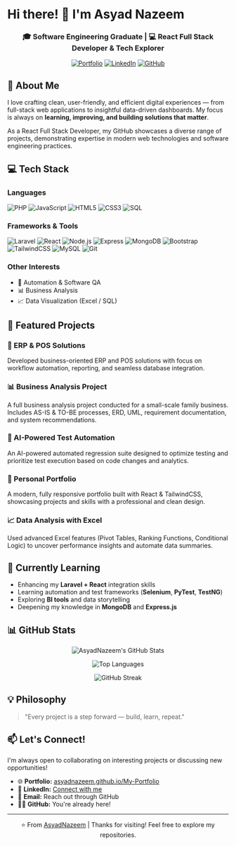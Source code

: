 # Hi there! 👋 I'm Asyad Nazeem

<div align="center">
  
### 🎓 Software Engineering Graduate | 💻 React Full Stack Developer & Tech Explorer

[![Portfolio](https://img.shields.io/badge/Portfolio-Visit-blue?style=for-the-badge&logo=google-chrome)](https://asyadnazeem.github.io/My-Portfolio/)
[![LinkedIn](https://img.shields.io/badge/LinkedIn-Connect-0077B5?style=for-the-badge&logo=linkedin)](https://linkedin.com)
[![GitHub](https://img.shields.io/badge/GitHub-Follow-181717?style=for-the-badge&logo=github)](https://github.com/AsyadNazeem)

</div>

## 🚀 About Me

I love crafting clean, user-friendly, and efficient digital experiences — from full-stack web applications to insightful data-driven dashboards. My focus is always on **learning, improving, and building solutions that matter**.

As a React Full Stack Developer, my GitHub showcases a diverse range of projects, demonstrating expertise in modern web technologies and software engineering practices.

## 💻 Tech Stack

### Languages
![PHP](https://img.shields.io/badge/PHP-777BB4?style=flat-square&logo=php&logoColor=white)
![JavaScript](https://img.shields.io/badge/JavaScript-F7DF1E?style=flat-square&logo=javascript&logoColor=black)
![HTML5](https://img.shields.io/badge/HTML5-E34F26?style=flat-square&logo=html5&logoColor=white)
![CSS3](https://img.shields.io/badge/CSS3-1572B6?style=flat-square&logo=css3&logoColor=white)
![SQL](https://img.shields.io/badge/SQL-4479A1?style=flat-square&logo=mysql&logoColor=white)

### Frameworks & Tools
![Laravel](https://img.shields.io/badge/Laravel-FF2D20?style=flat-square&logo=laravel&logoColor=white)
![React](https://img.shields.io/badge/React-61DAFB?style=flat-square&logo=react&logoColor=black)
![Node.js](https://img.shields.io/badge/Node.js-339933?style=flat-square&logo=node.js&logoColor=white)
![Express](https://img.shields.io/badge/Express-000000?style=flat-square&logo=express&logoColor=white)
![MongoDB](https://img.shields.io/badge/MongoDB-47A248?style=flat-square&logo=mongodb&logoColor=white)
![Bootstrap](https://img.shields.io/badge/Bootstrap-7952B3?style=flat-square&logo=bootstrap&logoColor=white)
![TailwindCSS](https://img.shields.io/badge/Tailwind-06B6D4?style=flat-square&logo=tailwindcss&logoColor=white)
![MySQL](https://img.shields.io/badge/MySQL-4479A1?style=flat-square&logo=mysql&logoColor=white)
![Git](https://img.shields.io/badge/Git-F05032?style=flat-square&logo=git&logoColor=white)

### Other Interests
- 🤖 Automation & Software QA
- 📊 Business Analysis
- 📈 Data Visualization (Excel / SQL)

## 🎯 Featured Projects

### 🏢 ERP & POS Solutions
Developed business-oriented ERP and POS solutions with focus on workflow automation, reporting, and seamless database integration.

### 📊 Business Analysis Project
A full business analysis project conducted for a small-scale family business. Includes AS-IS & TO-BE processes, ERD, UML, requirement documentation, and system recommendations.

### 🧪 AI-Powered Test Automation
An AI-powered automated regression suite designed to optimize testing and prioritize test execution based on code changes and analytics.

### 💼 Personal Portfolio
A modern, fully responsive portfolio built with React & TailwindCSS, showcasing projects and skills with a professional and clean design.

### 📈 Data Analysis with Excel
Used advanced Excel features (Pivot Tables, Ranking Functions, Conditional Logic) to uncover performance insights and automate data summaries.

## 🌱 Currently Learning

- Enhancing my **Laravel + React** integration skills
- Learning automation and test frameworks (**Selenium**, **PyTest**, **TestNG**)
- Exploring **BI tools** and data storytelling
- Deepening my knowledge in **MongoDB** and **Express.js**

## 📊 GitHub Stats

<div align="center">
  
![AsyadNazeem's GitHub Stats](https://github-readme-stats.vercel.app/api?username=AsyadNazeem&show_icons=true&theme=radical)

![Top Languages](https://github-readme-stats.vercel.app/api/top-langs/?username=AsyadNazeem&layout=compact&theme=radical)

![GitHub Streak](https://github-readme-streak-stats.herokuapp.com/?user=AsyadNazeem&theme=radical)

</div>

## 💡 Philosophy

> "Every project is a step forward — build, learn, repeat."

## 📫 Let's Connect!

I'm always open to collaborating on interesting projects or discussing new opportunities!

- 🌐 **Portfolio:** [asyadnazeem.github.io/My-Portfolio](https://asyadnazeem.github.io/My-Portfolio/)
- 💼 **LinkedIn:** [Connect with me](https://linkedin.com)
- 📧 **Email:** Reach out through GitHub
- 🧑‍💻 **GitHub:** You're already here!

---

<div align="center">
  
⭐️ From [AsyadNazeem](https://github.com/AsyadNazeem) | Thanks for visiting! Feel free to explore my repositories.

</div>
